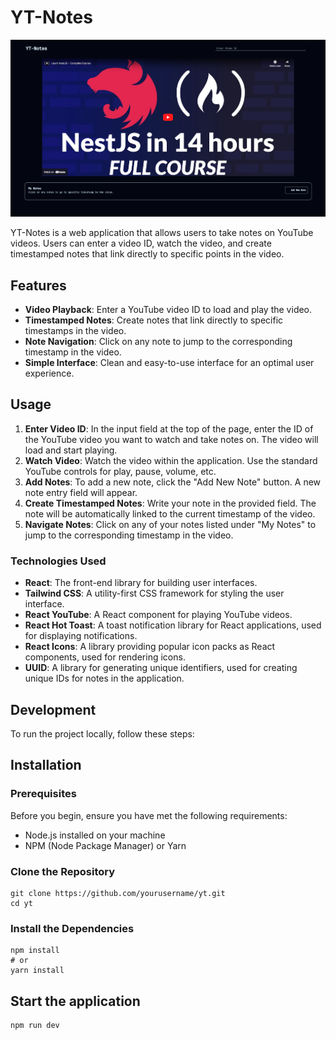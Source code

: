 # YT-Notes
![YT-Notes Screenshot](./Screenshot.png)

YT-Notes is a web application that allows users to take notes on YouTube videos. Users can enter a video ID, watch the video, and create timestamped notes that link directly to specific points in the video.

## Features

- **Video Playback**: Enter a YouTube video ID to load and play the video.
- **Timestamped Notes**: Create notes that link directly to specific timestamps in the video.
- **Note Navigation**: Click on any note to jump to the corresponding timestamp in the video.
- **Simple Interface**: Clean and easy-to-use interface for an optimal user experience.

## Usage

1. **Enter Video ID**: In the input field at the top of the page, enter the ID of the YouTube video you want to watch and take notes on. The video will load and start playing.
2. **Watch Video**: Watch the video within the application. Use the standard YouTube controls for play, pause, volume, etc.
3. **Add Notes**: To add a new note, click the "Add New Note" button. A new note entry field will appear.
4. **Create Timestamped Notes**: Write your note in the provided field. The note will be automatically linked to the current timestamp of the video.
5. **Navigate Notes**: Click on any of your notes listed under "My Notes" to jump to the corresponding timestamp in the video.

### Technologies Used

- **React**: The front-end library for building user interfaces.
- **Tailwind CSS**: A utility-first CSS framework for styling the user interface.
- **React YouTube**: A React component for playing YouTube videos.
- **React Hot Toast**: A toast notification library for React applications, used for displaying notifications.
- **React Icons**: A library providing popular icon packs as React components, used for rendering icons.
- **UUID**: A library for generating unique identifiers, used for creating unique IDs for notes in the application.


## Development

To run the project locally, follow these steps:

## Installation

### Prerequisites

Before you begin, ensure you have met the following requirements:

- Node.js installed on your machine
- NPM (Node Package Manager) or Yarn

### Clone the Repository

```shell
git clone https://github.com/yourusername/yt.git
cd yt

```

### Install the Dependencies

```shell
npm install
# or
yarn install
```

## Start the application


```shell
npm run dev
```

